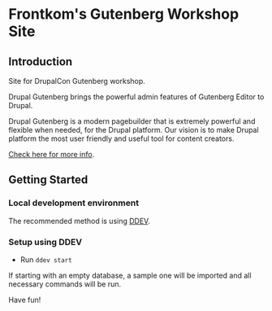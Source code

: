 # Frontkom's Gutenberg Workshop Site
## Introduction
Site for DrupalCon Gutenberg workshop.

Drupal Gutenberg brings the powerful admin features of Gutenberg Editor to Drupal.

Drupal Gutenberg is a modern pagebuilder that is extremely powerful and flexible when needed, for the Drupal platform. Our vision is to make Drupal platform the most user friendly and useful tool for content creators.

[Check here for more info](https://drupalgutenberg.org/).

## Getting Started
### Local development environment
The recommended method is using [DDEV](https://ddev.readthedocs.io/en/stable/#installation). 

### Setup using DDEV
- Run `ddev start`

If starting with an empty database, a sample one will be imported and all necessary commands will be run.

Have fun!